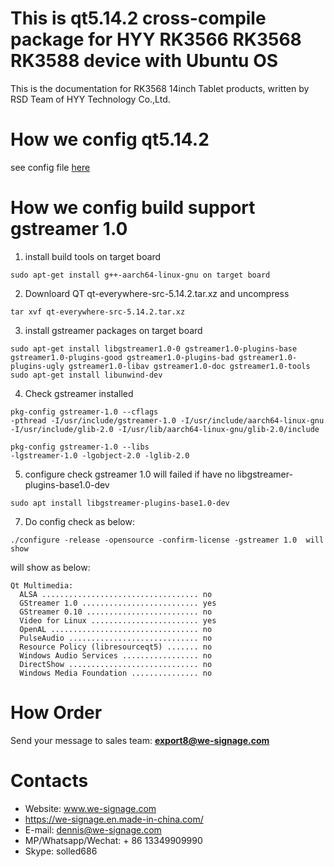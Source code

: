 # This is qt5.14.2 cross-compile package for HYY RK3566 RK3568 RK3588 device with Ubuntu OS

This is the documentation for RK3568 14inch Tablet products, written by RSD Team of HYY Technology Co.,Ltd.

# How we config qt5.14.2
see config file [here](auto_config.sh)

# How we config build support gstreamer 1.0
1. install build tools on target board
```
sudo apt-get install g++-aarch64-linux-gnu on target board
```

2. Downloard QT qt-everywhere-src-5.14.2.tar.xz and uncompress
```
tar xvf qt-everywhere-src-5.14.2.tar.xz
```
3. install gstreamer packages on target board
```
sudo apt-get install libgstreamer1.0-0 gstreamer1.0-plugins-base gstreamer1.0-plugins-good gstreamer1.0-plugins-bad gstreamer1.0-plugins-ugly gstreamer1.0-libav gstreamer1.0-doc gstreamer1.0-tools
sudo apt-get install libunwind-dev
```
4. Check gstreamer installed
```
pkg-config gstreamer-1.0 --cflags
-pthread -I/usr/include/gstreamer-1.0 -I/usr/include/aarch64-linux-gnu -I/usr/include/glib-2.0 -I/usr/lib/aarch64-linux-gnu/glib-2.0/include
```
```
pkg-config gstreamer-1.0 --libs
-lgstreamer-1.0 -lgobject-2.0 -lglib-2.0
``` 
5. configure check gstreamer 1.0 will failed if have no libgstreamer-plugins-base1.0-dev
``` 
sudo apt install libgstreamer-plugins-base1.0-dev
``` 
7. Do config check as below:
``` 
./configure -release -opensource -confirm-license -gstreamer 1.0  will show 
``` 
will show as below:
``` 
Qt Multimedia:
  ALSA ................................... no
  GStreamer 1.0 .......................... yes
  GStreamer 0.10 ......................... no
  Video for Linux ........................ yes
  OpenAL ................................. no
  PulseAudio ............................. no
  Resource Policy (libresourceqt5) ....... no
  Windows Audio Services ................. no
  DirectShow ............................. no
  Windows Media Foundation ............... no
``` 



# How Order
Send your message to sales team: **<export8@we-signage.com>**

# Contacts
- Website: www.we-signage.com
- https://we-signage.en.made-in-china.com/
- E-mail: dennis@we-signage.com
- MP/Whatsapp/Wechat: + 86 13349909990
- Skype: solled686
